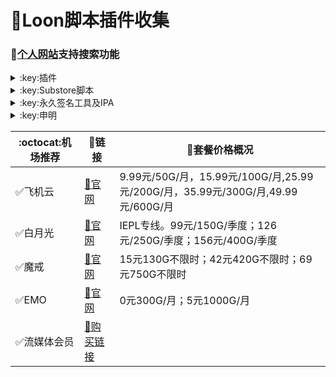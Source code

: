 # :balloon:Loon脚本插件收集  
### 🔔[个人网站](https://yfamily.vercel.app)支持搜索功能

<details>
   <summary>:key:插件</summary>   

🌟加入[插件仓库](https://loons.vercel.app)（原作者peng-ym） 请在[这里](https://github.com/deezertidal/private/issues/2)回复插件路径
|:octocat:插件|:link:链接|:pushpin:操作说明|
|--|--|--|
|:balloon:插件直装|[:link:链接地址](https://yfamily.vercel.app/loon.html)|手机访问
|:balloon:插件仓库|[:link:链接地址](https://loons.vercel.app)|手机访问
|:white_check_mark:4in1|[:link:链接地址](https://yfamily.vercel.app/plugin/4in1.plugin)|配置-插件-粘贴链接
|:white_check_mark:去广告|[:link:链接地址](https://yfamily.vercel.app/plugin/startingad.plugin)|配置-插件-粘贴链接
|:white_check_mark:去广告mix|[:link:链接地址](https://yfamily.vercel.app/plugin/adultra.plugin)|配置-插件-粘贴链接
|:white_check_mark:去广告mix+|[:link:链接地址](https://yfamily.vercel.app/plugin/adultraplus.plugin)|配置-插件-粘贴链接
|:white_check_mark:Sub-Store|[:link:链接地址](https://raw.githubusercontent.com/Peng-YM/Sub-Store/master/config/Loon.plugin)|配置-插件-粘贴链接
|:white_check_mark:百度云加速|[:link:链接地址](https://yfamily.vercel.app/plugin/BaiduCloud.plugin)|配置-插件-粘贴链接
|:white_check_mark:扫描全能王|[:link:链接地址](https://yfamily.vercel.app/plugin/CamScanner.plugin)|配置-插件-粘贴链接
|:white_check_mark:Emby|[:link:链接地址](https://yfamily.vercel.app/plugin/Emby.plugin)|配置-插件-粘贴链接
|:white_check_mark:酷我会员|[:link:链接地址](https://yfamily.vercel.app/plugin/KuwoVip.plugin)|配置-插件-粘贴链接
|:white_check_mark:酷我数字专辑解锁|[:link:链接地址](https://yfamily.vercel.app/plugin/kuwo-unlock.plugin)|配置-插件-粘贴链接
|:white_check_mark:历史价格|[:link:链接地址](https://yfamily.vercel.app/plugin/Price.plugin)|配置-插件-粘贴链接
|:white_check_mark:WPS会员解锁|[:link:链接地址](https://yfamily.vercel.app/plugin/WPS.plugin)|配置-插件-粘贴链接
|:white_check_mark:Nicegram会员解锁|[:link:链接地址](https://yfamily.vercel.app/plugin/nicegram.plugin)|配置-插件-粘贴链接
|:white_check_mark:财新文章解锁|[:link:链接地址](https://yfamily.vercel.app/plugin/caixin.plugin)|配置-插件-粘贴链接
|:white_check_mark:spotify会员解锁|[:link:链接地址](https://yfamily.vercel.app/plugin/SpotifyPremium.plugin)|配置-插件-粘贴链接
|:white_check_mark:SoundCloud Go+|[:link:链接地址](https://yfamily.vercel.app/plugin/soundcloud.plugin)|配置-插件-粘贴链接
|:white_check_mark:切换百度搜索|[:link:链接地址](https://yfamily.vercel.app/plugin/B-Search.plugin)|配置-插件-粘贴链接 地址栏输入bd+空格+关键字
|:white_check_mark:代理链路检测|[:link:链接地址](https://yfamily.vercel.app/plugin/NodeLinkCheck.plugin)|配置-插件-粘贴链接
|:white_check_mark:网络模式切换|[:link:链接地址](https://yfamily.vercel.app/plugin/Running-Mode.plugin)|配置-插件-粘贴链接 自行修改[脚本](https://yfamily.vercel.app/plugin/Running-Mode.js)参数
|:white_check_mark:波点音乐|[:link:链接地址](https://yfamily.vercel.app/plugin/Bodian.plugin)|配置-插件-粘贴链接
|:white_check_mark:禁用iOS更新|[:link:链接地址](https://yfamily.vercel.app/plugin/DisableUpdate.plugin)|配置-插件-粘贴链接
|:white_check_mark:奈飞评分|[:link:链接地址](https://yfamily.vercel.app/plugin/Ratings.plugin)|配置-插件-粘贴链接
|:white_check_mark:番茄小说|[:link:链接地址](https://yfamily.vercel.app/plugin/fanqienovel.plugin)|配置-插件-粘贴链接
|:white_check_mark:TestFlight|[:link:链接地址](https://yfamily.vercel.app/plugin/iRingo_TestFlight.plugin)|配置-插件-粘贴链接
|:white_check_mark:BoxJS|[:link:链接地址](https://raw.githubusercontent.com/chavyleung/scripts/master/box/rewrite/boxjs.rewrite.loon.tf.plugin)|配置-插件-粘贴链接-safari-boxjs.com-添加到主屏幕
|:white_check_mark:Bili换区|[:link:链接地址](https://raw.githubusercontent.com/Coldvvater/Loon/master/Plugin/Bili_Auto_Regions.plugin)|配置-插件-粘贴链接
|:white_check_mark:Q-Search|[:link:链接地址](https://raw.githubusercontent.com/Coldvvater/Loon/master/Plugin/Q-Search.plugin)|配置-插件-粘贴链接（需设置duckduckgo为默认搜索引擎）
|:white_check_mark:豆瓣影视|[:link:链接地址](https://raw.githubusercontent.com/Coldvvater/Loon/master/Plugin/DouBanPlay.plugin)|配置-插件-粘贴链接
|:white_check_mark:字幕增强双语|[:link:链接地址](https://raw.githubusercontent.com/DualSubs/DualSubs/main/plugin/DualSubs.plugin)|配置-插件-粘贴链接
|:white_check_mark:YouTube双语|[:link:链接地址](https://raw.githubusercontent.com/DualSubs/DualSubs/main/plugin/DualSubs.YouTube.plugin)|配置-插件-粘贴链接
|:white_check_mark:签到脚本Cookie获取|[:link:链接地址](https://raw.githubusercontent.com/NobyDa/Script/master/Loon/Loon_GetCookie.plugin)|配置-插件-粘贴链接
|:white_check_mark:TF账户管理|[:link:链接地址](https://raw.githubusercontent.com/NobyDa/Script/master/Loon/Loon_TF_Account.plugin)|配置-插件-粘贴链接
|:white_check_mark:巴哈姆特动画疯|[:link:链接地址](https://raw.githubusercontent.com/NobyDa/Script/master/Loon/Loon_Bahamut_ADS.plugin)|配置-插件-粘贴链接
|:white_check_mark:115网盘|[:link:链接地址](https://raw.githubusercontent.com/Tartarus2014/Loon-Script/master/Plugin/115.plugin)|配置-插件-粘贴链接
|:white_check_mark:节点流媒体支持检测|[:link:链接地址](https://raw.githubusercontent.com/Tartarus2014/Loon-Script/master/Plugin/MediaCheck.plugin)|配置-插件-粘贴链接
|:white_check_mark:微博去广告|[:link:链接地址](https://raw.githubusercontent.com/Tartarus2014/Loon-Script/master/Plugin/Block/WeiboAds.plugin)|配置-插件-粘贴链接
|:white_check_mark:知乎去广告|[:link:链接地址](https://raw.githubusercontent.com/Tartarus2014/Loon-Script/master/Plugin/Block/ZhiHu.plugin)|配置-插件-粘贴链接
|:white_check_mark:跳过代理检测|[:link:链接地址](https://raw.githubusercontent.com/Tartarus2014/Loon-Script/master/Plugin/skip-proxy.plugin)|配置-插件-粘贴链接
|:white_check_mark:DNS解析|[:link:链接地址](https://raw.githubusercontent.com/VirgilClyne/VirgilClyne/main/modules/DNS/DNS.plugin)|配置-插件-粘贴链接
|:white_check_mark:iOS天气|[:link:链接地址](https://raw.githubusercontent.com/VirgilClyne/iRingo/main/plugin/Weather.plugin)|配置-插件-粘贴链接
|:white_check_mark:iOS定位|[:link:链接地址](https://raw.githubusercontent.com/VirgilClyne/iRingo/main/plugin/Location.plugin)|配置-插件-粘贴链接
|:white_check_mark:iOSMitM|[:link:链接地址](https://raw.githubusercontent.com/VirgilClyne/iRingo/main/plugin/MitM.plugin)|配置-插件-粘贴链接
|:white_check_mark:Siri|[:link:链接地址](https://raw.githubusercontent.com/VirgilClyne/iRingo/main/plugin/Siri.plugin)|配置-插件-粘贴链接
|:white_check_mark:Apple News|[:link:链接地址](https://raw.githubusercontent.com/VirgilClyne/iRingo/main/plugin/News.plugin)|配置-插件-粘贴链接
|:white_check_mark:Apple TV|[:link:链接地址](https://raw.githubusercontent.com/VirgilClyne/iRingo/main/plugin/TV.plugin)|配置-插件-粘贴链接
|:white_check_mark:流利说解锁|[:link:链接地址](https://yfamily.vercel.app/plugin/lls.plugin)|配置-插件-粘贴链接
|:white_check_mark:JibJab|[:link:链接地址](https://yfamily.vercel.app/plugin/jibjab.plugin)|配置-插件-粘贴链接
|:white_check_mark:Mix Camera|[:link:链接地址](https://yfamily.vercel.app/plugin/mix.plugin)|配置-插件-粘贴链接
|:white_check_mark:Picsart|[:link:链接地址](https://yfamily.vercel.app/plugin/picsart.plugin)|配置-插件-粘贴链接
|:white_check_mark:Polarr|[:link:链接地址](https://yfamily.vercel.app/plugin/polarr.plugin)|配置-插件-粘贴链接
|:white_check_mark:皮皮虾|[:link:链接地址](https://yfamily.vercel.app/plugin/ppx.plugin)|配置-插件-粘贴链接
|:white_check_mark:VSCO|[:link:链接地址](https://yfamily.vercel.app/plugin/vsco.plugin)|配置-插件-粘贴链接
|:white_check_mark:小影|[:link:链接地址](https://yfamily.vercel.app/plugin/xiaoying.plugin)|配置-插件-粘贴链接
|:white_check_mark:香蕉视频|[:link:链接地址](https://yfamily.vercel.app/plugin/xjsp.plugin)|配置-插件-粘贴链接
|:white_check_mark:ColorWidgets小组件|[:link:链接地址](https://yfamily.vercel.app/plugin/colorwidgets.plugin)|配置-插件-粘贴链接
|:white_check_mark:Alarmy闹钟解锁|[:link:链接地址](https://yfamily.vercel.app/plugin/alarmy.plugin)|配置-插件-粘贴链接
|:white_check_mark:彩云天气提醒|[:link:链接地址](https://yfamily.vercel.app/plugin/caiyun.plugin)|配置-插件-粘贴链接
|:white_check_mark:Aloha浏览器|[:link:链接地址](https://yfamily.vercel.app/plugin/aloha.plugin)|配置-插件-粘贴链接
|:white_check_mark:BedtimeFan助眠风扇|[:link:链接地址](https://yfamily.vercel.app/plugin/BedtimeFan.plugin)|配置-插件-粘贴链接
|:white_check_mark:Bazaart解锁|[:link:链接地址](https://yfamily.vercel.app/plugin/bazaart.plugin)|配置-插件-粘贴链接
|:white_check_mark:DailyYoga解锁|[:link:链接地址](https://yfamily.vercel.app/plugin/daily-yoga.plugin)|配置-插件-粘贴链接
|:white_check_mark:Darkroom解锁|[:link:链接地址](https://yfamily.vercel.app/plugin/darkroom.plugin)|配置-插件-粘贴链接
|:white_check_mark:Fabulous解锁|[:link:链接地址](https://yfamily.vercel.app/plugin/fabulous.plugin)|配置-插件-粘贴链接
|:white_check_mark:Invideo解锁|[:link:链接地址](https://yfamily.vercel.app/plugin/invideo.plugin)|配置-插件-粘贴链接
|:white_check_mark:忆飞Gif解锁|[:link:链接地址](https://yfamily.vercel.app/plugin/giftr.plugin)|配置-插件-粘贴链接
|:white_check_mark:句读解锁|[:link:链接地址](https://yfamily.vercel.app/plugin/judou.plugin)|配置-插件-粘贴链接
|:white_check_mark:Kika会员解锁|[:link:链接地址](https://yfamily.vercel.app/plugin/kika.plugin)|配置-插件-粘贴链接
|:white_check_mark:Mojo会员解锁|[:link:链接地址](https://yfamily.vercel.app/plugin/mojo.plugin)|配置-插件-粘贴链接
|:white_check_mark:Musixmatch解锁|[:link:链接地址](https://yfamily.vercel.app/plugin/musixmatch.plugin)|配置-插件-粘贴链接
|:white_check_mark:MyFitnessPal解锁|[:link:链接地址](https://yfamily.vercel.app/plugin/myfitnesspal.plugin)|配置-插件-粘贴链接
|:white_check_mark:Now冥想解锁|[:link:链接地址](https://yfamily.vercel.app/plugin/now.plugin)|配置-插件-粘贴链接
|:white_check_mark:奶由壁纸解锁|[:link:链接地址](https://yfamily.vercel.app/plugin/nybz.plugin)|配置-插件-粘贴链接
|:white_check_mark:Piccollage解锁|[:link:链接地址](https://yfamily.vercel.app/plugin/piccollage.plugin)|配置-插件-粘贴链接
|:white_check_mark:Pixelcut解锁|[:link:链接地址](https://yfamily.vercel.app/plugin/pixelcut.plugin)|配置-插件-粘贴链接
|:white_check_mark:时光手账解锁|[:link:链接地址](https://yfamily.vercel.app/plugin/sgsz.plugin)|配置-插件-粘贴链接
|:white_check_mark:ShadowLink解锁会员节点|[:link:链接地址](https://yfamily.vercel.app/plugin/shadowlinkvpn.plugin)|配置-插件-粘贴链接
|:white_check_mark:Smallpdf解锁|[:link:链接地址](https://yfamily.vercel.app/plugin/smallpdf.plugin)|配置-插件-粘贴链接
|:white_check_mark:Tangerine解锁|[:link:链接地址](https://yfamily.vercel.app/plugin/tangerine.plugin)|配置-插件-粘贴链接
|:white_check_mark:Ten Percent解锁|[:link:链接地址](https://yfamily.vercel.app/plugin/tenpercent.plugin)|配置-插件-粘贴链接
|:white_check_mark:迅雷会员解锁|[:link:链接地址](https://yfamily.vercel.app/plugin/thunder.plugin)|配置-插件-粘贴链接
|:white_check_mark:Workout For Women解锁|[:link:链接地址](https://yfamily.vercel.app/plugin/wfw.plugin)|配置-插件-粘贴链接
|:white_check_mark:Widgetsmith解锁|[:link:链接地址](https://yfamily.vercel.app/plugin/widgetsmith.plugin)|配置-插件-粘贴链接
|:white_check_mark:万能变声器解锁|[:link:链接地址](https://yfamily.vercel.app/plugin/wnbsq.plugin)|配置-插件-粘贴链接
|:white_check_mark:指尖时光解锁会员|[:link:链接地址](https://yfamily.vercel.app/plugin/zjsg.plugin)|配置-插件-粘贴链接
|:white_check_mark:傲软抠图会员|[:link:链接地址](https://yfamily.vercel.app/plugin/apowersoft.plugin)|配置-插件-粘贴链接
|:white_check_mark:Appraven Pro|[:link:链接地址](https://yfamily.vercel.app/plugin/appraven.plugin)|配置-插件-粘贴链接
|:white_check_mark:布丁锁屏|[:link:链接地址](https://yfamily.vercel.app/plugin/bdsp.plugin)|配置-插件-粘贴链接
|:white_check_mark:Bilibili 1080P|[:link:链接地址](https://yfamily.vercel.app/plugin/bili.plugin)|配置-插件-粘贴链接
|:white_check_mark:BOOM会员解锁|[:link:链接地址](https://yfamily.vercel.app/plugin/boom.plugin)|配置-插件-粘贴链接
|:white_check_mark:克拉壁纸|[:link:链接地址](https://yfamily.vercel.app/plugin/clarity.plugin)|配置-插件-粘贴链接
|:white_check_mark:彩云天气SVIP|[:link:链接地址](https://yfamily.vercel.app/plugin/colorweather.plugin)|配置-插件-粘贴链接
|:white_check_mark:Ellabook VIP|[:link:链接地址](https://yfamily.vercel.app/plugin/ellabook.plugin)|配置-插件-粘贴链接
|:white_check_mark:Fimo Pro|[:link:链接地址](https://yfamily.vercel.app/plugin/fimo.plugin)|配置-插件-粘贴链接
|:white_check_mark:i Love PDF解锁|[:link:链接地址](https://yfamily.vercel.app/plugin/ilovepdf.plugin)|配置-插件-粘贴链接
|:white_check_mark:美图秀秀VIP|[:link:链接地址](https://yfamily.vercel.app/plugin/meituxx.plugin)|配置-插件-粘贴链接
|:white_check_mark:起伏会员解锁|[:link:链接地址](https://yfamily.vercel.app/plugin/qifu.plugin)|配置-插件-粘贴链接
|:white_check_mark:Symbolab Pro|[:link:链接地址](https://yfamily.vercel.app/plugin/symbolab.plugin)|配置-插件-粘贴链接
|:white_check_mark:Pixiv Show|[:link:链接地址](https://raw.githubusercontent.com/I-am-R-E/Functional-Store-Hub/Master/PixivShow/Loon.plugin)|配置-插件-粘贴链接
|:white_check_mark:B612咔叽|[:link:链接地址](https://yfamily.vercel.app/plugin/b612.plugin)|配置-插件-粘贴链接
|:white_check_mark:儿歌点点会员|[:link:链接地址](https://yfamily.vercel.app/plugin/egdd.plugin)|配置-插件-粘贴链接
|:white_check_mark:hyperweb会员解锁|[:link:链接地址](https://yfamily.vercel.app/plugin/hyperweb.plugin)|配置-插件-粘贴链接
|:white_check_mark:Molycam会员|[:link:链接地址](https://yfamily.vercel.app/plugin/molycam.plugin)|配置-插件-粘贴链接
|:white_check_mark:Photomath会员|[:link:链接地址](https://yfamily.vercel.app/plugin/photomath.plugin)|配置-插件-粘贴链接
|:white_check_mark:西窗烛解锁|[:link:链接地址](https://yfamily.vercel.app/plugin/xcz.plugin)|配置-插件-粘贴链接
|:white_check_mark:Accuweather解锁|[:link:链接地址](https://yfamily.vercel.app/plugin/accu.plugin)|配置-插件-粘贴链接
|:white_check_mark:Meistertask解锁|[:link:链接地址](https://yfamily.vercel.app/plugin/meistertask.plugin)|配置-插件-粘贴链接
|:white_check_mark:一言解锁|[:link:链接地址](https://yfamily.vercel.app/plugin/yiyan.plugin)|配置-插件-粘贴链接
|:white_check_mark:Fantastical解锁|[:link:链接地址](https://yfamily.vercel.app/plugin/fantastical.plugin)|配置-插件-粘贴链接
|:white_check_mark:云听解锁|[:link:链接地址](https://yfamily.vercel.app/plugin/yunting.plugin)|配置-插件-粘贴链接
|:white_check_mark:豌豆清单解锁|[:link:链接地址](https://yfamily.vercel.app/plugin/wdqd.plugin)|配置-插件-粘贴链接
|:white_check_mark:EMMO解锁|[:link:链接地址](https://yfamily.vercel.app/plugin/emmo.plugin)|配置-插件-粘贴链接
|:white_check_mark:小习惯解锁|[:link:链接地址](https://yfamily.vercel.app/plugin/xxg.plugin)|配置-插件-粘贴链接
|:white_check_mark:读书笔记解锁|[:link:链接地址](https://yfamily.vercel.app/plugin/dsbj.plugin)|配置-插件-粘贴链接
|:white_check_mark:斑马海报解锁|[:link:链接地址](https://yfamily.vercel.app/plugin/zebra.plugin)|配置-插件-粘贴链接
|:white_check_mark:My Plate解锁|[:link:链接地址](https://yfamily.vercel.app/plugin/myplate.plugin)|配置-插件-粘贴链接
|❌I AM解锁|[:link:链接地址](https://yfamily.vercel.app/plugin/iam.plugin)|配置-插件-粘贴链接
|:white_check_mark:iMuseum解锁|[:link:链接地址](https://yfamily.vercel.app/plugin/imuseum.plugin)|配置-插件-粘贴链接
|:white_check_mark:Audiomack解锁|[:link:链接地址](https://yfamily.vercel.app/plugin/audiomack.plugin)|配置-插件-粘贴链接
|:white_check_mark:Grammarly解锁|[:link:链接地址](https://yfamily.vercel.app/plugin/grammarly.plugin)|配置-插件-粘贴链接
|:white_check_mark:TOKCAM解锁|[:link:链接地址](https://yfamily.vercel.app/plugin/tokcam.plugin)|配置-插件-粘贴链接
|:white_check_mark:图图记账解锁|[:link:链接地址](https://yfamily.vercel.app/plugin/tutu.plugin)|配置-插件-粘贴链接
|:white_check_mark:WallCraft解锁|[:link:链接地址](https://yfamily.vercel.app/plugin/wallcraft.plugin)|配置-插件-粘贴链接
|:white_check_mark:新语听书解锁|[:link:链接地址](https://yfamily.vercel.app/plugin/xyts.plugin)|配置-插件-粘贴链接
|:white_check_mark:一甜相机解锁|[:link:链接地址](https://yfamily.vercel.app/plugin/yitian.plugin)|配置-插件-粘贴链接
|:white_check_mark:Grow解锁|[:link:链接地址](https://yfamily.vercel.app/plugin/grow.plugin)|配置-插件-粘贴链接
|:white_check_mark:Xmind思维导图|[:link:链接地址](https://yfamily.vercel.app/plugin/xmind.plugin)|配置-插件-粘贴链接
|:white_check_mark:微信公众号去广告|[:link:链接地址](https://yfamily.vercel.app/plugin/wechatad.plugin)|配置-插件-粘贴链接
|:white_check_mark:微博去广告|[:link:链接地址](https://yfamily.vercel.app/plugin/weiboad.plugin)|配置-插件-粘贴链接
|:white_check_mark:哔哩哔哩去广告|[:link:链接地址](https://yfamily.vercel.app/plugin/biliad.plugin)|配置-插件-粘贴链接
|:white_check_mark:喜马拉雅去广告|[:link:链接地址](https://yfamily.vercel.app/plugin/xmlyad.plugin)|配置-插件-粘贴链接
|:white_check_mark:网易蜗牛阅读|[:link:链接地址](https://yfamily.vercel.app/plugin/wnds.plugin)|配置-插件-粘贴链接
|:white_check_mark:马卡龙玩图|[:link:链接地址](https://yfamily.vercel.app/plugin/mklwt.plugin)|配置-插件-粘贴链接
|:white_check_mark:第一弹解锁|[:link:链接地址](https://yfamily.vercel.app/plugin/dyd.plugin)|配置-插件-粘贴链接
|:white_check_mark:海豚记账本|[:link:链接地址](https://yfamily.vercel.app/plugin/htjzb.plugin)|配置-插件-粘贴链接
|:white_check_mark:PEAK解锁|[:link:链接地址](https://yfamily.vercel.app/plugin/peak.plugin)|配置-插件-粘贴链接
|:white_check_mark:Pillow解锁|[:link:链接地址](https://yfamily.vercel.app/plugin/pillow.plugin)|配置-插件-粘贴链接
|:white_check_mark:PocketLists解锁|[:link:链接地址](https://yfamily.vercel.app/plugin/pocketlists.plugin)|配置-插件-粘贴链接
|:white_check_mark:知音漫客解锁|[:link:链接地址](https://yfamily.vercel.app/plugin/zymk.plugin)|配置-插件-粘贴链接
|:white_check_mark:有道云笔记解锁|[:link:链接地址](https://yfamily.vercel.app/plugin/ydybj.plugin)|配置-插件-粘贴链接
|:white_check_mark:Vista看天下解锁|[:link:链接地址](https://yfamily.vercel.app/plugin/vista.plugin)|配置-插件-粘贴链接
|:white_check_mark:PhotosShop Express会员解锁|[:link:链接地址](https://yfamily.vercel.app/plugin/photoshop.plugin)|配置-插件-粘贴链接
|:white_check_mark:人人视频去广告|[:link:链接地址](https://yfamily.vercel.app/plugin/rrsp.plugin)|配置-插件-粘贴链接
|:white_check_mark:七猫小说解锁|[:link:链接地址](https://yfamily.vercel.app/plugin/qmxs.plugin)|配置-插件-粘贴链接
|:white_check_mark:漫画台小程序解锁|[:link:链接地址](https://yfamily.vercel.app/plugin/mht.plugin)|配置-插件-粘贴链接
|:white_check_mark:Notability解锁|[:link:链接地址](https://yfamily.vercel.app/plugin/notability.plugin)|配置-插件-粘贴链接
|:white_check_mark:爱美剧解锁|[:link:链接地址](https://yfamily.vercel.app/plugin/amj.plugin)|配置-插件-粘贴链接
|:white_check_mark:白描黄金会员|[:link:链接地址](https://yfamily.vercel.app/plugin/baimiao.plugin)|配置-插件-粘贴链接
|:white_check_mark:OldRoll相机解锁|[:link:链接地址](https://yfamily.vercel.app/plugin/oldroll.plugin)|配置-插件-粘贴链接
|:white_check_mark:少年得到解锁会员|[:link:链接地址](https://yfamily.vercel.app/plugin/sndd.plugin)|配置-插件-粘贴链接
|:white_check_mark:大蓝鲸|[:link:链接地址](https://yfamily.vercel.app/plugin/dalanjing.plugin)|配置-插件-粘贴链接
|:white_check_mark:螺畤大语文解锁会员|[:link:链接地址](https://yfamily.vercel.app/plugin/lsdyw.plugin)|配置-插件-粘贴链接
|:white_check_mark:语文趣配音解锁会员|[:link:链接地址](https://yfamily.vercel.app/plugin/ywqpy.plugin)|配置-插件-粘贴链接
|:white_check_mark:配音秀解锁会员|[:link:链接地址](https://yfamily.vercel.app/plugin/pyx.plugin)|配置-插件-粘贴链接
|:white_check_mark:纸条年度会员解锁|[:link:链接地址](https://yfamily.vercel.app/plugin/zhitiao.plugin)|配置-插件-粘贴链接
|:white_check_mark:石墨文档解锁|[:link:链接地址](https://yfamily.vercel.app/plugin/smwd.plugin)|配置-插件-粘贴链接
|:white_check_mark:美篇解锁vip|[:link:链接地址](https://yfamily.vercel.app/plugin/meipian.plugin)|配置-插件-粘贴链接
|:white_check_mark:Adobe LightRoom解锁|[:link:链接地址](https://yfamily.vercel.app/plugin/lightroom.plugin)|配置-插件-粘贴链接
|:white_check_mark:Calm解锁|[:link:链接地址](https://yfamily.vercel.app/plugin/calm.plugin)|配置-插件-粘贴链接
|:white_check_mark:NFC门禁卡公交卡|[:link:链接地址](https://yfamily.vercel.app/plugin/nfc.plugin)|配置-插件-粘贴链接
|:white_check_mark:搜图神器|[:link:链接地址](https://yfamily.vercel.app/plugin/stsq.plugin)|配置-插件-粘贴链接
|:white_check_mark:https抓包|[:link:链接地址](https://yfamily.vercel.app/plugin/https.plugin)|配置-插件-粘贴链接
|:white_check_mark:SSA丝社|[:link:链接地址](https://yfamily.vercel.app/plugin/ssa.plugin)|配置-插件-粘贴链接
|:white_check_mark:小小优趣|[:link:链接地址](https://yfamily.vercel.app/plugin/xxyq.plugin)|配置-插件-粘贴链接
|:white_check_mark:幻影相册|[:link:链接地址](https://yfamily.vercel.app/plugin/hyxc.plugin)|配置-插件-粘贴链接
|:white_check_mark:精塾国学|[:link:链接地址](https://yfamily.vercel.app/plugin/jsgx.plugin)|配置-插件-粘贴链接
|:white_check_mark:PrettyUp|[:link:链接地址](https://yfamily.vercel.app/plugin/prettyup.plugin)|配置-插件-粘贴链接
|:white_check_mark:Cubox|[:link:链接地址](https://yfamily.vercel.app/plugin/cubox.plugin)|配置-插件-粘贴链接
|:white_check_mark:pandora订阅管理|[:link:链接地址](https://yfamily.vercel.app/plugin/pandora.plugin)|配置-插件-粘贴链接
|:white_check_mark:微信阅读积分兑换|[:link:链接地址](https://yfamily.vercel.app/plugin/wechatread.plugin)|请查阅脚本内教程
|:white_check_mark:来音智能陪练|[:link:链接地址](https://yfamily.vercel.app/plugin/ly.plugin)|配置-插件-粘贴链接
|:white_check_mark:熊掌记|[:link:链接地址](https://yfamily.vercel.app/plugin/xzj.plugin)|配置-插件-粘贴链接
|❌Notboring解锁|[:link:链接地址](https://yfamily.vercel.app/plugin/notboring.plugin)|配置-插件-粘贴链接
|:white_check_mark:如期扫码解锁|[:link:链接地址](https://yfamily.vercel.app/plugin/rq.plugin)|配置-插件-粘贴链接
|:white_check_mark:CEO周课|[:link:链接地址](https://yfamily.vercel.app/plugin/ceo.plugin)|配置-插件-粘贴链接
|:white_check_mark:Fileball|[:link:链接地址](https://yfamily.vercel.app/plugin/fileball.plugin)|配置-插件-粘贴链接
|:white_check_mark:1blocker|[:link:链接地址](https://yfamily.vercel.app/plugin/1blocker.plugin)|配置-插件-粘贴链接
|:white_check_mark:AI换脸秀|[:link:链接地址](https://yfamily.vercel.app/plugin/ai.plugin)|配置-插件-粘贴链接
|:white_check_mark:proknockout|[:link:链接地址](https://yfamily.vercel.app/plugin/proknockout.plugin)|配置-插件-粘贴链接
|:white_check_mark:青柠海报|[:link:链接地址](https://yfamily.vercel.app/plugin/qnhb.plugin)|配置-插件-粘贴链接
|:white_check_mark:FainTV|[:link:链接地址](https://yfamily.vercel.app/plugin/faintv.plugin)|配置-插件-粘贴链接
|:white_check_mark:微信听书|[:link:链接地址](https://yfamily.vercel.app/plugin/wxts.plugin)|配置-插件-粘贴链接
|:white_check_mark:人民日报去广告|[:link:链接地址](https://yfamily.vercel.app/plugin/rmrb.plugin)|配置-插件-粘贴链接
|:white_check_mark:爱企查|[:link:链接地址](https://yfamily.vercel.app/plugin/aqc.plugin)|配置-插件-粘贴链接
|:white_check_mark:微信读书免费卡解锁|[:link:链接地址](https://yfamily.vercel.app/plugin/wxds.plugin)|配置-插件-粘贴链接
|:white_check_mark:chic|[:link:链接地址](https://yfamily.vercel.app/plugin/chic.plugin)|配置-插件-粘贴链接
|:white_check_mark:有道词典|[:link:链接地址](https://yfamily.vercel.app/plugin/ydcd.plugin)|配置-插件-粘贴链接
|:white_check_mark:一路听天下|[:link:链接地址](https://yfamily.vercel.app/plugin/ylttx.plugin)|配置-插件-粘贴链接
|:white_check_mark:网速测试大师|[:link:链接地址](https://yfamily.vercel.app/plugin/wscsds.plugin)|配置-插件-粘贴链接
|:white_check_mark:网速管家|[:link:链接地址](https://yfamily.vercel.app/plugin/wsgj.plugin)|配置-插件-粘贴链接
|:white_check_mark:EFEKT美易|[:link:链接地址](https://yfamily.vercel.app/plugin/efekt.plugin)|配置-插件-粘贴链接
|:white_check_mark:WPS稻壳|[:link:链接地址](https://yfamily.vercel.app/plugin/doc.plugin)|配置-插件-粘贴链接
|:white_check_mark:米克锁屏|[:link:链接地址](https://yfamily.vercel.app/plugin/mksp.plugin)|配置-插件-粘贴链接
|:white_check_mark:阿布睡前故事|[:link:链接地址](https://yfamily.vercel.app/plugin/absqgs.plugin)|配置-插件-粘贴链接
|:white_check_mark:collart|[:link:链接地址](https://yfamily.vercel.app/plugin/collart.plugin)|配置-插件-粘贴链接
|:white_check_mark:博商小麦|[:link:链接地址](https://yfamily.vercel.app/plugin/bsxm.plugin)|配置-插件-粘贴链接
|:white_check_mark:MEMRISE|[:link:链接地址](https://yfamily.vercel.app/plugin/memrise.plugin)|配置-插件-粘贴链接
|:white_check_mark:堆糖|[:link:链接地址](https://yfamily.vercel.app/plugin/duitang.plugin)|配置-插件-粘贴链接
|:white_check_mark:Flomo|[:link:链接地址](https://yfamily.vercel.app/plugin/folomo.plugin)|配置-插件-粘贴链接
|:white_check_mark:APTV|[:link:链接地址](https://yfamily.vercel.app/plugin/aptv.plugin)|配置-插件-粘贴链接
|:white_check_mark:香哈菜谱大全|[:link:链接地址](https://yfamily.vercel.app/plugin/cp.plugin)|配置-插件-粘贴链接
|:white_check_mark:长相思|[:link:链接地址](https://yfamily.vercel.app/plugin/cxs.plugin)|配置-插件-粘贴链接
|:white_check_mark:电子请柬制作|[:link:链接地址](https://yfamily.vercel.app/plugin/dzqj.plugin)|配置-插件-粘贴链接
|:white_check_mark:黄油相机|[:link:链接地址](https://yfamily.vercel.app/plugin/hyxj.plugin)|配置-插件-粘贴链接
|:white_check_mark:Lingokids|[:link:链接地址](https://yfamily.vercel.app/plugin/lingokids.plugin)|配置-插件-粘贴链接
|:white_check_mark:百度文库阅读解锁|[:link:链接地址](https://yfamily.vercel.app/plugin/bdwk.plugin)|配置-插件-粘贴链接
|:white_check_mark:Craft|[:link:链接地址](https://yfamily.vercel.app/plugin/craft.plugin)|配置-插件-粘贴链接
|:white_check_mark:Panda小组件|[:link:链接地址](https://yfamily.vercel.app/plugin/panda.plugin)|配置-插件-粘贴链接
|:white_check_mark:Keep|[:link:链接地址](https://yfamily.vercel.app/plugin/keep.plugin)|配置-插件-粘贴链接
|:white_check_mark:Documents|[:link:链接地址](https://yfamily.vercel.app/plugin/documents.plugin)|配置-插件-粘贴链接
|:white_check_mark:Planny|[:link:链接地址](https://yfamily.vercel.app/plugin/planny.plugin)|配置-插件-粘贴链接
|:white_check_mark:Ego Reader|[:link:链接地址](https://yfamily.vercel.app/plugin/ego.plugin)|配置-插件-粘贴链接
|:white_check_mark:极速扫描仪|[:link:链接地址](https://yfamily.vercel.app/plugin/jssmy.plugin)|配置-插件-粘贴链接
|:white_check_mark:指尖笔记|[:link:链接地址](https://yfamily.vercel.app/plugin/zjbj.plugin)|配置-插件-粘贴链接
|:white_check_mark:钱迹|[:link:链接地址](https://yfamily.vercel.app/plugin/qj.plugin)|配置-插件-粘贴链接
|:white_check_mark:Agenda|[:link:链接地址](https://yfamily.vercel.app/plugin/agenda.plugin)|配置-插件-粘贴链接
|:white_check_mark:多重搜索|[:link:链接地址](https://yfamily.vercel.app/plugin/multisearch.plugin)|配置-插件-粘贴链接
|:white_check_mark:即刻运动|[:link:链接地址](https://yfamily.vercel.app/plugin/jkyd.plugin)|配置-插件-粘贴链接
|:white_check_mark:Day One|[:link:链接地址](https://yfamily.vercel.app/plugin/dayone.plugin)|配置-插件-粘贴链接
|:white_check_mark:Usage|[:link:链接地址](https://yfamily.vercel.app/plugin/usage.plugin)|配置-插件-粘贴链接
|:white_check_mark:谜底时钟|[:link:链接地址](https://yfamily.vercel.app/plugin/mdsz.plugin)|配置-插件-粘贴链接
|:white_check_mark:MoenyThings|[:link:链接地址](https://yfamily.vercel.app/plugin/moneythings.plugin)|配置-插件-粘贴链接
|:white_check_mark:手机扫描仪|[:link:链接地址](https://yfamily.vercel.app/plugin/sjsmy.plugin)|配置-插件-粘贴链接
|:white_check_mark:Sorted|[:link:链接地址](https://yfamily.vercel.app/plugin/sorted.plugin)|配置-插件-粘贴链接
|:white_check_mark:尽简衣橱|[:link:链接地址](https://yfamily.vercel.app/plugin/jjyc.plugin)|配置-插件-粘贴链接
|:white_check_mark:看理想|[:link:链接地址](https://yfamily.vercel.app/plugin/klx.plugin)|配置-插件-粘贴链接
|:white_check_mark:目标地图|[:link:链接地址](https://yfamily.vercel.app/plugin/mbdt.plugin)|配置-插件-粘贴链接
|:white_check_mark:拼图酱|[:link:链接地址](https://yfamily.vercel.app/plugin/ptj.plugin)|配置-插件-粘贴链接
|:white_check_mark:向日葵阅读|[:link:链接地址](https://yfamily.vercel.app/plugin/xrk.plugin)|配置-插件-粘贴链接
|:white_check_mark:卡片日记|[:link:链接地址](https://yfamily.vercel.app/plugin/kprj.plugin)|配置-插件-粘贴链接
|:white_check_mark:莉景天气|[:link:链接地址](https://yfamily.vercel.app/plugin/ljtq.plugin)|配置-插件-粘贴链接
|:white_check_mark:Motivation|[:link:链接地址](https://yfamily.vercel.app/plugin/motivation.plugin)|配置-插件-粘贴链接
|:white_check_mark:PDF Viewer|[:link:链接地址](https://yfamily.vercel.app/plugin/pdfviewer.plugin)|配置-插件-粘贴链接
|:white_check_mark:Percento|[:link:链接地址](https://yfamily.vercel.app/plugin/percento.plugin)|配置-插件-粘贴链接
|:white_check_mark:Pixelance|[:link:链接地址](https://yfamily.vercel.app/plugin/pixelance.plugin)|配置-插件-粘贴链接
|:white_check_mark:Retake|[:link:链接地址](https://yfamily.vercel.app/plugin/retake.plugin)|配置-插件-粘贴链接
|:white_check_mark:色采|[:link:链接地址](https://yfamily.vercel.app/plugin/sc.plugin)|配置-插件-粘贴链接
|:white_check_mark:闪萌表情|[:link:链接地址](https://yfamily.vercel.app/plugin/smbq.plugin)|配置-插件-粘贴链接
|:white_check_mark:音频剪辑|[:link:链接地址](https://yfamily.vercel.app/plugin/ypjj.plugin)|配置-插件-粘贴链接
|:white_check_mark:Varlens|[:link:链接地址](https://yfamily.vercel.app/plugin/varlens.plugin)|配置-插件-粘贴链接
|:white_check_mark:一木记账|[:link:链接地址](https://yfamily.vercel.app/plugin/ymjz.plugin)|配置-插件-粘贴链接
|:white_check_mark:Drafts|[:link:链接地址](https://yfamily.vercel.app/plugin/drafts.plugin)|配置-插件-粘贴链接
|:white_check_mark:叮叮水印相机|[:link:链接地址](https://yfamily.vercel.app/plugin/ddsyxj.plugin)|配置-插件-粘贴链接
|:white_check_mark:Emote|[:link:链接地址](https://yfamily.vercel.app/plugin/emote.plugin)|配置-插件-粘贴链接
|:white_check_mark:灵敢足迹|[:link:链接地址](https://yfamily.vercel.app/plugin/lgzj.plugin)|配置-插件-粘贴链接
|:white_check_mark:7分钟HIIT运动|[:link:链接地址](https://yfamily.vercel.app/plugin/seven.plugin)|配置-插件-粘贴链接
|:white_check_mark:私密相册管家|[:link:链接地址](https://yfamily.vercel.app/plugin/smxcgj.plugin)|配置-插件-粘贴链接
|:white_check_mark:FitnessView|[:link:链接地址](https://yfamily.vercel.app/plugin/fnv.plugin)|配置-插件-粘贴链接
|:white_check_mark:TODO清单|[:link:链接地址](https://yfamily.vercel.app/plugin/todo.plugin)|配置-插件-粘贴链接
|:white_check_mark:淘票票评分|[:link:链接地址](https://yfamily.vercel.app/plugin/tpp.plugin)|配置-插件-粘贴链接
|:white_check_mark:天天豆|[:link:链接地址](https://yfamily.vercel.app/plugin/ttd.plugin)|配置-插件-粘贴链接
|:white_check_mark:咖映|[:link:链接地址](https://yfamily.vercel.app/plugin/ky.plugin)|配置-插件-粘贴链接
|:white_check_mark:VCUS|[:link:链接地址](https://yfamily.vercel.app/plugin/vcus.plugin)|配置-插件-粘贴链接
|:white_check_mark:傲软PDF编辑|[:link:链接地址](https://yfamily.vercel.app/plugin/arpdfbj.plugin)|配置-插件-粘贴链接
|:white_check_mark:傲软投屏|[:link:链接地址](https://yfamily.vercel.app/plugin/artp.plugin)|配置-插件-粘贴链接
|:white_check_mark:幻休|[:link:链接地址](https://yfamily.vercel.app/plugin/hx.plugin)|配置-插件-粘贴链接
|:white_check_mark:绘影字幕|[:link:链接地址](https://yfamily.vercel.app/plugin/hyzm.plugin)|配置-插件-粘贴链接
|:white_check_mark:汇中考|[:link:链接地址](https://yfamily.vercel.app/plugin/hzk.plugin)|配置-插件-粘贴链接
|:white_check_mark:iScreen|[:link:链接地址](https://yfamily.vercel.app/plugin/iscreen.plugin)|配置-插件-粘贴链接
|:white_check_mark:小组件盒子|[:link:链接地址](https://yfamily.vercel.app/plugin/xzjhz.plugin)|配置-插件-粘贴链接
|:white_check_mark:佐糖|[:link:链接地址](https://yfamily.vercel.app/plugin/zt.plugin)|配置-插件-粘贴链接
|:white_check_mark:飞鱼计划|[:link:链接地址](https://yfamily.vercel.app/plugin/fyjh.plugin)|配置-插件-粘贴链接
|:white_check_mark:过期啦|[:link:链接地址](https://yfamily.vercel.app/plugin/gql.plugin)|配置-插件-粘贴链接
|:white_check_mark:乃糖小组件|[:link:链接地址](https://yfamily.vercel.app/plugin/nt.plugin)|配置-插件-粘贴链接
|:white_check_mark:一书一课|[:link:链接地址](https://yfamily.vercel.app/plugin/ysyk.plugin)|配置-插件-粘贴链接
|:white_check_mark:充电助手|[:link:链接地址](https://yfamily.vercel.app/plugin/cdzs.plugin)|配置-插件-粘贴链接
|:white_check_mark:电视家|[:link:链接地址](https://yfamily.vercel.app/plugin/dsj.plugin)|配置-插件-粘贴链接
|:white_check_mark:Endel|[:link:链接地址](https://yfamily.vercel.app/plugin/endel.plugin)|配置-插件-粘贴链接
|:white_check_mark:格至日记|[:link:链接地址](https://yfamily.vercel.app/plugin/gzrj.plugin)|配置-插件-粘贴链接
|:white_check_mark:高德地图去广告|[:link:链接地址](https://yfamily.vercel.app/plugin/gddt.plugin)|配置-插件-粘贴链接
|:white_check_mark:好事发生|[:link:链接地址](https://yfamily.vercel.app/plugin/hsfs.plugin)|配置-插件-粘贴链接
|:white_check_mark:简讯|[:link:链接地址](https://yfamily.vercel.app/plugin/jianxun.plugin)|配置-插件-粘贴链接
|:white_check_mark:可拍|[:link:链接地址](https://yfamily.vercel.app/plugin/kepai.plugin)|配置-插件-粘贴链接
|:white_check_mark:Lifeviewer|[:link:链接地址](https://yfamily.vercel.app/plugin/lifeviewer.plugin)|配置-插件-粘贴链接
|:white_check_mark:Relens|[:link:链接地址](https://yfamily.vercel.app/plugin/relens.plugin)|配置-插件-粘贴链接
|:white_check_mark:Vivacut|[:link:链接地址](https://yfamily.vercel.app/plugin/vivacut.plugin)|配置-插件-粘贴链接
|:white_check_mark:Watchout|[:link:链接地址](https://yfamily.vercel.app/plugin/watchout.plugin)|配置-插件-粘贴链接
|:white_check_mark:无痕去水印|[:link:链接地址](https://yfamily.vercel.app/plugin/whqsy.plugin)|配置-插件-粘贴链接
|:white_check_mark:节点信息查询|[:link:链接地址](https://yfamily.vercel.app/plugin/GeoLocation.plugin)|配置-插件-粘贴链接
|:white_check_mark:一键换脸|[:link:链接地址](https://yfamily.vercel.app/plugin/yjhl.plugin)|配置-插件-粘贴链接
|:white_check_mark:Styleart|[:link:链接地址](https://yfamily.vercel.app/plugin/styleart.plugin)|配置-插件-粘贴链接
|:white_check_mark:流媒体解锁查询|[:link:链接地址](https://yfamily.vercel.app/plugin/MediaChecker.plugin)|配置-插件-粘贴链接
|:white_check_mark:7动|[:link:链接地址](https://yfamily.vercel.app/plugin/7dong.plugin)|配置-插件-粘贴链接
|:white_check_mark:生活指数通知|[:link:链接地址](https://yfamily.vercel.app/plugin/lifeindex.plugin)|配置-插件-粘贴链接
|:white_check_mark:海报工厂|[:link:链接地址](https://yfamily.vercel.app/plugin/hbgc.plugin)|配置-插件-粘贴链接
|:white_check_mark:我的番茄|[:link:链接地址](https://yfamily.vercel.app/plugin/wdfq.plugin)|配置-插件-粘贴链接
|:white_check_mark:FoMz|[:link:链接地址](https://yfamily.vercel.app/plugin/fomz.plugin)|配置-插件-粘贴链接
|:white_check_mark:日杂相机|[:link:链接地址](https://yfamily.vercel.app/plugin/rzxj.plugin)|配置-插件-粘贴链接
|:white_check_mark:古诗词大全|[:link:链接地址](https://yfamily.vercel.app/plugin/gscdq.plugin)|配置-插件-粘贴链接
|:white_check_mark:Mondly|[:link:链接地址](https://yfamily.vercel.app/plugin/mondly.plugin)|配置-插件-粘贴链接
|:white_check_mark:猫头鹰文件|[:link:链接地址](https://yfamily.vercel.app/plugin/mtywj.plugin)|配置-插件-粘贴链接
|:white_check_mark:YouTube去广告|[:link:链接地址](https://yfamily.vercel.app/plugin/youtube.plugin)|配置-插件-粘贴链接
|:white_check_mark:汉堡儿童故事|[:link:链接地址](https://yfamily.vercel.app/plugin/hbetgs.plugin)|配置-插件-粘贴链接
|:white_check_mark:iconKiller|[:link:链接地址](https://yfamily.vercel.app/plugin/iconkiller.plugin)|配置-插件-粘贴链接
|:white_check_mark:中华诗词库|[:link:链接地址](https://yfamily.vercel.app/plugin/zhsck.plugin)|配置-插件-粘贴链接
|:white_check_mark:字体册|[:link:链接地址](https://yfamily.vercel.app/plugin/ztc.plugin)|配置-插件-粘贴链接
|:white_check_mark:配音|[:link:链接地址](https://yfamily.vercel.app/plugin/peiyin.plugin)|配置-插件-粘贴链接
|:white_check_mark:AdGuard|[:link:链接地址](https://yfamily.vercel.app/plugin/adguard.plugin)|配置-插件-粘贴链接
|:white_check_mark:阿里云盘签到|[:link:链接地址](https://yfamily.vercel.app/plugin/aliyun.plugin)|配置-插件-粘贴链接





****
* 解锁类插件一般需要登录账号恢复购买，如不生效，请卸载重装。
* 除集合类外，脚本插件均署名原作者，如有署名错误，请联系邮箱更正。
* 如需修改或分享，请保留作者信息。

</details>



<details>
  <summary>:key:Substore脚本</summary>  

|:octocat:Sub-Store脚本|:link:链接|:pushpin:操作说明|
|--|--|--|
|:white_check_mark:脚本操作：重命名|[:link:链接地址](https://raw.githubusercontent.com/qwerzl/rename.js/main/rename.js#input=zh&output=zh&airport=你需要的机场名)|SubStore-订阅编辑-添加操作-脚本操作-粘贴链接（自行修改自己的机场名）
|:white_check_mark:脚本过滤：筛选80 443端口|[:link:链接地址](https://raw.githubusercontent.com/deezertidal/private/main/port-filter.js)|SubStore-订阅编辑-添加操作-脚本过滤-粘贴链接
|:white_check_mark:脚本过滤：筛选80,443，vmess,ws节点(免流节点)|[:link:链接地址](https://raw.githubusercontent.com/deezertidal/private/main/nodes-filter.js)|SubStore-订阅编辑-添加操作-脚本过滤-粘贴链接
|:white_check_mark:脚本操作：修改host混淆|[:link:链接地址](https://raw.githubusercontent.com/deezertidal/private/main/vmess-host.js)|SubStore-订阅编辑-添加操作-脚本操作-粘贴链接（自行修改参数）

</details>


<details>

  <summary>:key:永久签名工具及IPA</summary>  
  
|:octocat:签名工具|:link:链接|:pushpin:操作说明|
|--|--|--|
|:white_check_mark:TrollStore 永久签名|[:link:教程](https://github.com/deezertidal/shadowrocket-rules/blob/main/TrollStore.MD)|支持iOS14.0-15.4.1
|:white_check_mark:Youtube.ipa|[:link:链接地址](https://github.com/qnblackcat/uYouPlus/releases/download/v18.08.1-2.3.1/uYouPlus_18.08.1_2.3.1.ipa)|去广告 后台播放音乐 画中画
|:white_check_mark:微信双开.ipa|[:link:链接地址](https://github.com/zwf234/WeChat/releases)|双开
|:white_check_mark:Appstore++|[:link:链接地址](https://ipa.store/2886.html)|降级工具
|:white_check_mark:Tiktok.ipa|[:link:链接地址](https://drive.google.com/file/d/1XMbpcMiv2yYEw6ApYG8sCL9oGNbPpcJ5/view?usp=drivesdk)|内置换区功能
|:white_check_mark:No homebar|[:link:链接地址](https://appdb.to/app/cydia/1900001061)|隐藏屏幕底部横条
|:white_check_mark:Trollspeed.ipa|[:link:链接地址](https://drive.google.com/file/d/17HIcHpiclJnFi_pAVpc71rTsDAL3JKCn/view)|显示网速
|:white_check_mark:其他.ipa|[:link:链接地址](https://appdb.to/search/?type=cydia)，[:link:链接地址](https://ipa.store)|



</details>


 <details>
  <summary>:key:申明</summary>

## :warning:免责声明：

* 本项目涉及的任何解锁和解密分析脚本仅用于资源共享和学习研究，不能保证其合法性，准确性，完整性和有效性，请根据情况自行判断.

* 间接使用脚本的任何用户，包括但不限于建立VPS或在某些行为违反国家/地区法律或相关法规的情况下进行传播, 本项目对于由此引起的任何隐私泄漏或其他后果概不负责.

* 请勿将Script项目的任何内容用于商业或非法目的，否则后果自负.

* 如果任何单位或个人认为该项目的脚本可能涉嫌侵犯其权利，则应及时通知并提供身份证明，所有权证明，我们将在收到认证文件后删除相关脚本.

* 对任何脚本问题概不负责，包括但不限于由任何脚本错误导致的任何损失或损害.

* 您必须在下载后的24小时内从计算机或手机中完全删除以上内容.

* 任何以任何方式查看此项目的人或直接或间接使用该Script项目的任何脚本的使用者都应仔细阅读此声明。保留随时更改或补充此免责声明的权利。一旦使用并复制了任何相关脚本或Script项目的规则，则视为您已接受此免责声明.

### 特别感谢（排名不分先后,如有遗漏请提醒补充）：

* [@ddgksf2013](https://github.com/ddgksf2013)

* [@Marol62926](https://github.com/Marol62926)

* [@Tartarus2014](https://github.com/Tartarus2014)

* [@I-am-R-E](https://github.com/I-am-R-E)

* [@yqc007](https://github.com/yqc007)

* [@nzw9314](https://github.com/nzw9314)

* [@Qure](https://github.com/Koolson/Qure)

* [@Orz](https://github.com/Orz-3/mini)

* [@NobyDa](https://github.com/NobyDa)

* [@lhie1](https://github.com/lhie1)

* [@ConnersHua](https://github.com/ConnersHua)

* [@chavyleung](https://github.com/chavyleung)

* [@yichahucha](https://github.com/yichahucha)

* [@langkhach270389](https://github.com/langkhach270389)

* [@Choler](https://github.com/Choler)

* [@onewayticket255](https://github.com/onewayticket255)

* [@NavePnow](https://github.com/NavePnow)

* [@Meeta](https://github.com/MeetaGit)

* [@Neurogram-R](https://github.com/Neurogram-R)

* [@sazs34](https://github.com/sazs34)

* [@uniqueque](https://github.com/uniqueque)

* [@eHpo](https://github.com/eHpo1/Rules)

* [@Sunert](https://github.com/Sunert/Scripts)

* [@songyangzz](https://github.com/songyangzz/QuantumultX.git)

* [@zZPiglet](https://github.com/zZPiglet/Task.git)

* [@Peng-YM](https://github.com/Peng-YM/QuanX)

* [@evilbutcher](https://github.com/evilbutcher/Quantumult_X/tree/master)

* [@lxk0301](https://gitee.com/lxk0301/jd_scripts/tree/master/)

* [@toulanboy](https://github.com/toulanboy/scripts)

* [@lowking](https://github.com/lowking/Scripts)
 </details>

|:octocat:机场推荐|:link:链接| :pushpin:套餐价格概况
|--|--|--|
|:white_check_mark:飞机云|[:link:官网](https://feijicloud.com/auth/register?code=iMgM)|9.99元/50G/月，15.99元/100G/月,25.99元/200G/月，35.99元/300G/月,49.99元/600G/月
|:white_check_mark:白月光|[:link:官网](https://www.bygcloud.com/#/register?code=n0NQEGI0)|IEPL专线。99元/150G/季度；126元/250G/季度；156元/400G/季度
|:white_check_mark:魔戒|[:link:官网](https://mojie.me/#/register?code=tq2kydAz)|15元130G不限时；42元420G不限时；69元750G不限时
|:white_check_mark:EMO|[:link:官网](https://yyds.emovpn.top/#/register?code=7KLxhYOS)|0元300G/月；5元1000G/月
|:white_check_mark:流媒体会员|[:link:购买链接](https://ihezu.gold/r8YMSR)|  
